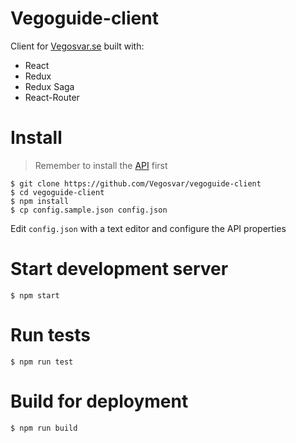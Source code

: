 # Vegoguide-client

Client for [Vegosvar.se](https://vegosvar.se) built with:

* React
* Redux
* Redux Saga
* React-Router

# Install

> Remember to install the [API](https://github.com/Vegosvar/vegoguide-api) first

```shell
$ git clone https://github.com/Vegosvar/vegoguide-client
$ cd vegoguide-client
$ npm install
$ cp config.sample.json config.json
```

Edit `config.json` with a text editor and configure the API properties

# Start development server

```shell
$ npm start
```

# Run tests

```shell
$ npm run test
```

# Build for deployment

```shell
$ npm run build
```
